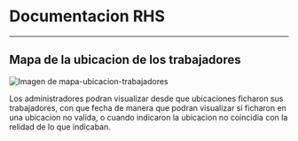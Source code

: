# Documentacion RHS
***
## Mapa de la ubicacion de los trabajadores

![Imagen de mapa-ubicacion-trabajadores](../../Images/mapa_trabajadores.png "Title")

Los administradores podran visualizar desde que ubicaciones ficharon sus trabajadores, con que fecha de manera que podran visualizar si ficharon en una ubicacion no valida, o cuando indicaron la ubicacion no coincidia con la relidad de lo que indicaban.




